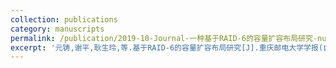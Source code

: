 ```yaml
---
collection: publications
category: manuscripts
permalink: /publication/2019-10-Journal-一种基于RAID-6的容量扩容布局研究-number-1
excerpt: '元铸,谢平,耿生玲,等.基于RAID-6的容量扩容布局研究[J].重庆邮电大学学报(自然科学版),2019,31(05):716-721.'
---
```


